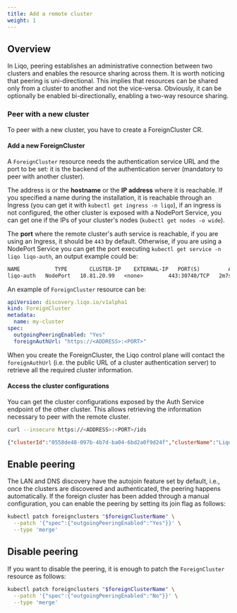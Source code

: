 ```yaml
---
title: Add a remote cluster 
weight: 1
---
```


## Overview

In Liqo, peering establishes an administrative connection between two clusters and enables the resource sharing across them.
It is worth noticing that peering is uni-directional. This implies that resources can be shared only from a cluster to another and not the vice-versa. Obviously, it can be optionally be enabled bi-directionally, enabling a two-way resource sharing.

### Peer with a new cluster

To peer with a new cluster, you have to create a ForeignCluster CR.

#### Add a new ForeignCluster

A `ForeignCluster` resource needs the authentication service URL and the port to be set: it is the backend of the
authentication server (mandatory to peer with another cluster).

The address is or the __hostname__ or the __IP address__ where it is reachable.
If you specified a name during the installation, it is reachable through an Ingress (you can get it with `kubectl get
ingress -n liqo`), if an ingress is not configured, the other cluster is exposed with a NodePort Service, you can get 
one if the IPs of your cluster's nodes (`kubectl get nodes -o wide`).

The __port__ where the remote cluster's auth service is reachable, if you are
using an Ingress, it should be `443` by default. Otherwise, if you are using a NodePort Service you 
can get the port executing `kubectl get service -n liqo liqo-auth`, an output example could be:

```txt
NAME           TYPE       CLUSTER-IP    EXTERNAL-IP   PORT(S)         AGE
liqo-auth   NodePort   10.81.20.99   <none>        443:30740/TCP   2m7s
```

An example of `ForeignCluster` resource can be:

```yaml
apiVersion: discovery.liqo.io/v1alpha1
kind: ForeignCluster
metadata:
  name: my-cluster
spec:
  outgoingPeeringEnabled: "Yes"
  foreignAuthUrl: "https://<ADDRESS>:<PORT>"
```

When you create the ForeignCluster, the Liqo control plane will contact the `foreignAuthUrl` (i.e. the public URL of a cluster 
authentication server) to retrieve all the required cluster information.

#### Access the cluster configurations

You can get the cluster configurations exposed by the Auth Service endpoint of the other cluster. This allows retrieving
the information necessary to peer with the remote cluster.

```bash
curl --insecure https://<ADDRESS>:<PORT>/ids
```

```json
{"clusterId":"0558de48-097b-4b7d-ba04-6bd2a0f9d24f","clusterName":"LiqoCluster0692"}
```

## Enable peering

The LAN and DNS discovery have the autojoin feature set by default, i.e., once the clusters are discovered and authenticated, the peering happens automatically. 
If the foreign cluster has been added through a manual configuration, you can enable the peering by setting its join flag as follows:

```bash
kubectl patch foreignclusters "$foreignClusterName" \
  --patch '{"spec":{"outgoingPeeringEnabled":"Yes"}}' \
  --type 'merge'
```

## Disable peering

If you want to disable the peering, it is enough to patch the `ForeignCluster` resource as follows:

```bash
kubectl patch foreignclusters "$foreignClusterName" \
  --patch '{"spec":{"outgoingPeeringEnabled":"No"}}' \
  --type 'merge'
```
